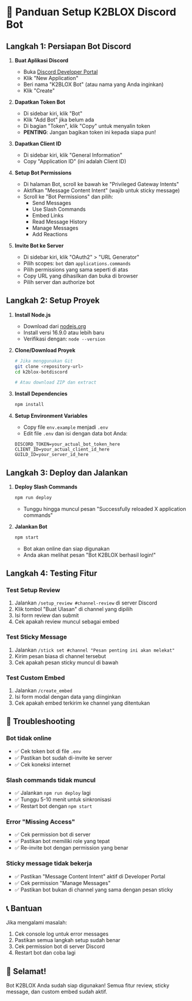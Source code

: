 # 🚀 Panduan Setup K2BLOX Discord Bot

## Langkah 1: Persiapan Bot Discord

1. **Buat Aplikasi Discord**
   - Buka [Discord Developer Portal](https://discord.com/developers/applications)
   - Klik "New Application"
   - Beri nama "K2BLOX Bot" (atau nama yang Anda inginkan)
   - Klik "Create"

2. **Dapatkan Token Bot**
   - Di sidebar kiri, klik "Bot"
   - Klik "Add Bot" jika belum ada
   - Di bagian "Token", klik "Copy" untuk menyalin token
   - **PENTING**: Jangan bagikan token ini kepada siapa pun!

3. **Dapatkan Client ID**
   - Di sidebar kiri, klik "General Information"
   - Copy "Application ID" (ini adalah Client ID)

4. **Setup Bot Permissions**
   - Di halaman Bot, scroll ke bawah ke "Privileged Gateway Intents"
   - Aktifkan "Message Content Intent" (wajib untuk sticky message)
   - Scroll ke "Bot Permissions" dan pilih:
     - Send Messages
     - Use Slash Commands
     - Embed Links
     - Read Message History
     - Manage Messages
     - Add Reactions

5. **Invite Bot ke Server**
   - Di sidebar kiri, klik "OAuth2" > "URL Generator"
   - Pilih scopes: `bot` dan `applications.commands`
   - Pilih permissions yang sama seperti di atas
   - Copy URL yang dihasilkan dan buka di browser
   - Pilih server dan authorize bot

## Langkah 2: Setup Proyek

1. **Install Node.js**
   - Download dari [nodejs.org](https://nodejs.org/)
   - Install versi 16.9.0 atau lebih baru
   - Verifikasi dengan: `node --version`

2. **Clone/Download Proyek**
   ```bash
   # Jika menggunakan Git
   git clone <repository-url>
   cd k2blox-botdiscord
   
   # Atau download ZIP dan extract
   ```

3. **Install Dependencies**
   ```bash
   npm install
   ```

4. **Setup Environment Variables**
   - Copy file `env.example` menjadi `.env`
   - Edit file `.env` dan isi dengan data bot Anda:
   ```env
   DISCORD_TOKEN=your_actual_bot_token_here
   CLIENT_ID=your_actual_client_id_here
   GUILD_ID=your_server_id_here
   ```

## Langkah 3: Deploy dan Jalankan

1. **Deploy Slash Commands**
   ```bash
   npm run deploy
   ```
   - Tunggu hingga muncul pesan "Successfully reloaded X application commands"

2. **Jalankan Bot**
   ```bash
   npm start
   ```
   - Bot akan online dan siap digunakan
   - Anda akan melihat pesan "Bot K2BLOX berhasil login!"

## Langkah 4: Testing Fitur

### Test Setup Review
1. Jalankan `/setup_review #channel-review` di server Discord
2. Klik tombol "Buat Ulasan" di channel yang dipilih
3. Isi form review dan submit
4. Cek apakah review muncul sebagai embed

### Test Sticky Message
1. Jalankan `/stick set #channel "Pesan penting ini akan melekat"`
2. Kirim pesan biasa di channel tersebut
3. Cek apakah pesan sticky muncul di bawah

### Test Custom Embed
1. Jalankan `/create_embed`
2. Isi form modal dengan data yang diinginkan
3. Cek apakah embed terkirim ke channel yang ditentukan

## 🔧 Troubleshooting

### Bot tidak online
- ✅ Cek token bot di file `.env`
- ✅ Pastikan bot sudah di-invite ke server
- ✅ Cek koneksi internet

### Slash commands tidak muncul
- ✅ Jalankan `npm run deploy` lagi
- ✅ Tunggu 5-10 menit untuk sinkronisasi
- ✅ Restart bot dengan `npm start`

### Error "Missing Access"
- ✅ Cek permission bot di server
- ✅ Pastikan bot memiliki role yang tepat
- ✅ Re-invite bot dengan permission yang benar

### Sticky message tidak bekerja
- ✅ Pastikan "Message Content Intent" aktif di Developer Portal
- ✅ Cek permission "Manage Messages"
- ✅ Pastikan bot bukan di channel yang sama dengan pesan sticky

## 📞 Bantuan

Jika mengalami masalah:
1. Cek console log untuk error messages
2. Pastikan semua langkah setup sudah benar
3. Cek permission bot di server Discord
4. Restart bot dan coba lagi

## 🎉 Selamat!

Bot K2BLOX Anda sudah siap digunakan! Semua fitur review, sticky message, dan custom embed sudah aktif.
